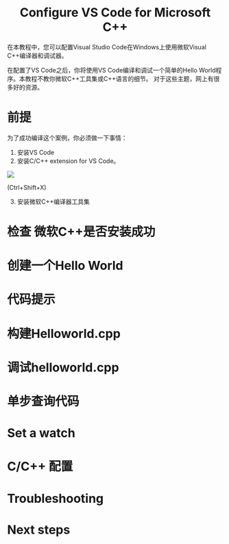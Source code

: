 <h1 align=center> Configure VS Code for Microsoft C++ </h1>

在本教程中，您可以配置Visual Studio Code在Windows上使用微软Visual C++编译器和调试器。

在配置了VS Code之后，你将使用VS Code编译和调试一个简单的Hello World程序。本教程不教你微软C++工具集或C++语言的细节。
对于这些主题，网上有很多好的资源。

# 前提
为了成功编译这个案例，你必须做一下事情：
1. 安装VS Code
2. 安装C/C++ extension for VS Code。

![](https://code.visualstudio.com/assets/docs/cpp/cpp/cpp-extension.png)

(Ctrl+Shift+X)

3. 安装微软C++编译器工具集


# 检查 微软C++是否安装成功
# 创建一个Hello World
# 代码提示
# 构建Helloworld.cpp
# 调试helloworld.cpp
# 单步查询代码
# Set a watch
# C/C++ 配置
# Troubleshooting
# Next steps
